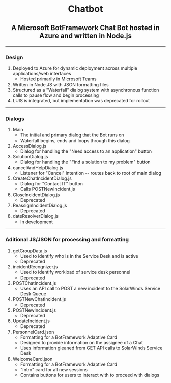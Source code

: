 # **<p align="center">Chatbot</p>**
## **<p align="center">A Microsoft BotFramework Chat Bot hosted in Azure and written in Node.js</p>**

---

### Design

1. Deployed to Azure for dynamic deployment across multiple applications/web interfaces
   - Hosted primarily in Microsoft Teams
2. Written in Node.JS with JSON formatting files
3. Structured as a "Waterfall" dialog system with asynchronous function calls to pause flow and begin processing
4. LUIS is integrated, but implementation was deprecated for rollout

---
### Dialogs
1. Main
   - The initial and primary dialog that the Bot runs on
   - Waterfall begins, ends and loops through this dialog
2. AccessDialog.js
   - Dialog for handling the "Need access to an application" button
3. SolutionDialog.js
    - Dialog for handling the "Find a solution to my problem" button
4. cancelAndHelpDialog.js
   - Listener for "Cancel" intention -- routes back to root of main dialog
6. CreateChatIncidentDialog.js
   - Dialog for "Contact IT" button
   - Calls POSTNewIncident.js
5. CloseIncidentDialog.js
   - Deprecated
7. ReassignIncidentDialog.js
    - Deprecated
8. dateResolverDialog.js
    - In development
---

### Aditional JS/JSON for processing and formatting
1. getGroupData.js
   - Used to identify who is in the Service Desk and is active
   - Deprecated
2. incidentRecognizer.js
   - Used to identify workload of service desk personnel
   - Deprecated
3. POSTChatIncident.js
   - Uses an API call to POST a new incident to the SolarWinds Service Desk Queue
4. POSTNewChatIncident.js
   - Deprecated
5. POSTNewIncident.js
   - Deprecated
6. UpdateIncident.js
   - Deprecated
7. PersonnelCard.json
   - Formatting for a BotFramework Adaptive Card
   - Designed to provide information on the assignee of a Chat
   - Uses information gleaned from GET API calls to SolarWinds Service Desk
8. WelcomeCard.json
   - Formatting for a BotFramework Adaptive Card
   - "Intro" card for all new sessions
   - Contains buttons for users to interact with to proceed with dialogs
